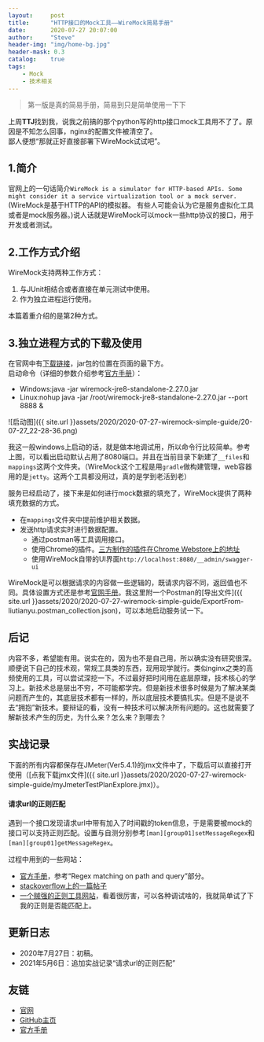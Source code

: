 ```yaml
---
layout:     post
title:      "HTTP接口的Mock工具——WireMock简易手册"
date:       2020-07-27 20:07:00
author:     "Steve"
header-img: "img/home-bg.jpg"
header-mask: 0.3
catalog:    true
tags:
    - Mock
    - 技术相关
---
```



> 第一版是真的简易手册，简易到只是简单使用一下下

上周**TTJ**找到我，说我之前搞的那个python写的http接口mock工具用不了了。原因是不知怎么回事，nginx的配置文件被清空了。<br>
鄙人便想“那就正好直接部署下WireMock试试吧”。

## 1.简介

官网上的一句话简介`WireMock is a simulator for HTTP-based APIs. Some might consider it a service virtualization tool or a mock server.`(WireMock是基于HTTP的API的模拟器。 有些人可能会认为它是服务虚拟化工具或者是mock服务器。)说人话就是WireMock可以mock一些http协议的接口，用于开发或者测试。

## 2.工作方式介绍

WireMock支持两种工作方式：
1. 与JUnit相结合或者直接在单元测试中使用。
2. 作为独立进程运行使用。

本篇着重介绍的是第2种方式。

## 3.独立进程方式的下载及使用

在官网中有[下载链接](http://wiremock.org/docs/download-and-installation/)，jar包的位置在页面的最下方。<br>
启动命令（详细的参数介绍参考[官方手册](http://wiremock.org/docs/running-standalone/)）：
- Windows:java -jar wiremock-jre8-standalone-2.27.0.jar
- Linux:nohup java -jar /root/wiremock-jre8-standalone-2.27.0.jar --port 8888 &

![启动图]({{ site.url }}assets/2020/2020-07-27-wiremock-simple-guide/20-07-27_22-28-36.png)

我这一般windows上启动的话，就是做本地调试用，所以命令行比较简单。参考上图，可以看出启动默认占用了8080端口。并且在当前目录下新建了`__files`和`mappings`这两个文件夹。（WireMock这个工程是用`gradle`做构建管理，web容器用的是`jetty`。这两个工具都没用过，真的是学到老活到老）

服务已经启动了，接下来是如何进行mock数据的填充了，WireMock提供了两种填充数据的方式。
- 在`mappings`文件夹中提前维护相关数据。
- 发送http请求实时进行数据配置。
  - 通过postman等工具调用接口。
  - 使用Chrome的插件。[三方制作的插件在Chrome Webstore上的地址](https://chrome.google.com/webstore/detail/wiremock-extension/ikiaofdpbmofgmlhajfnhdjelkleljbl?utm_source=chrome-ntp-icon)
  - 使用WireMock自带的UI界面`http://localhost:8080/__admin/swagger-ui`

WireMock是可以根据请求的内容做一些逻辑的，既请求内容不同，返回值也不同。具体设置方式还是参考[官网手册](http://wiremock.org/docs/request-matching/)。我这里附一个Postman的[导出文件]({{ site.url }}assets/2020/2020-07-27-wiremock-simple-guide/ExportFrom-liutianyu.postman_collection.json)，可以本地启动服务试一下。

## 后记

内容不多，希望能有用。说实在的，因为也不是自己用，所以确实没有研究很深。顺便说下自己的技术观，常规工具类的东西，现用现学就行。类似nginx之类的高频使用的工具，可以尝试深挖一下。不过最好把时间用在底层原理，技术核心的学习上。新技术总是层出不穷，不可能都学完。但是新技术很多时候是为了解决某类问题而产生的，其底层技术都有一样的，所以底层技术要搞扎实。但是不是说不去“拥抱”新技术。要辩证的看，没有一种技术可以解决所有问题的。这也就需要了解新技术产生的历史，为什么来？怎么来？到哪去？

## 实战记录

下面的所有内容都保存在JMeter(Ver5.4.1)的jmx文件中了，下载后可以直接打开使用（[点我下载jmx文件]({{ site.url }}assets/2020/2020-07-27-wiremock-simple-guide/myJmeterTestPlanExplore.jmx)）。

#### 请求url的正则匹配

遇到一个接口发现请求url中带有加入了时间戳的token信息，于是需要被mock的接口可以支持正则匹配。设置与自测分别参考`[man][group01]setMessageRegex`和`[man][group01]getMessageRegex`。

过程中用到的一些网站：
- [官方手册](http://wiremock.org/docs/request-matching/)，参考“Regex matching on path and query”部分。
- [stackoverflow上的一篇帖子](https://stackoverflow.com/questions/51085155/wiremock-not-matching-regex)
- [一个贼强的正则工具网站](https://regex101.com/r/B3XACf/1)，看着很厉害，可以各种调试啥的，我就简单试了下我的正则是否能匹配上。

## 更新日志
- 2020年7月27日：初稿。
- 2021年5月6日：追加实战记录“请求url的正则匹配”

## 友链
- [官网](http://wiremock.org/)
- [GitHub主页](https://github.com/tomakehurst/wiremock)
- [官方手册](http://wiremock.org/docs/)

